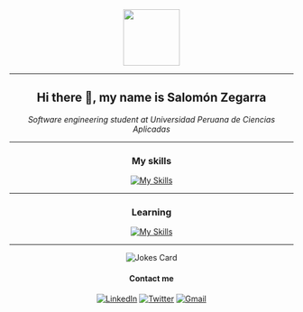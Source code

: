 <div align="center">
<img src="https://media.giphy.com/media/M9gbBd9nbDrOTu1Mqx/giphy.gif" width="100"/>
</div>

---
<div align = "center">
<h2> Hi there 👋, my name is Salomón Zegarra</h2>
<i> Software engineering student at Universidad Peruana de Ciencias Aplicadas </i>
</div>

---
<div align = "center">

### My skills
[![My Skills](https://skillicons.dev/icons?i=html,css,cpp,git)](https://skillicons.dev)
</div>

---

<div align = "center">

### Learning
[![My Skills](https://skillicons.dev/icons?i=docker,js,py,mysql)](https://skillicons.dev)

</div>

---
<div align = "center">

![Jokes Card](https://readme-jokes.vercel.app/api)
#### Contact me
[![LinkedIn](https://img.shields.io/badge/linkedin-%230077B5.svg?style=for-the-badge&logo=linkedin&logoColor=white)](https://www.linkedin.com/in/salozm/) [![Twitter](https://img.shields.io/badge/Twitter-1DA1F2?style=for-the-badge&logo=twitter&logoColor=white)](https://twitter.com/salozem) [![Gmail](https://img.shields.io/badge/Gmail-D14836?style=for-the-badge&logo=gmail&logoColor=white)](mailto:salozm34@gmail.com)
</div>

